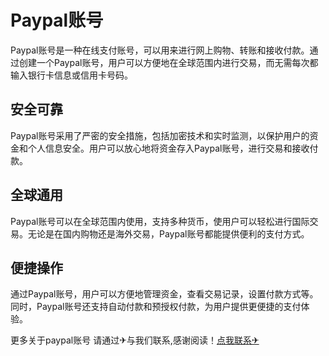 # Paypal账号

Paypal账号是一种在线支付账号，可以用来进行网上购物、转账和接收付款。通过创建一个Paypal账号，用户可以方便地在全球范围内进行交易，而无需每次都输入银行卡信息或信用卡号码。

## 安全可靠

Paypal账号采用了严密的安全措施，包括加密技术和实时监测，以保护用户的资金和个人信息安全。用户可以放心地将资金存入Paypal账号，进行交易和接收付款。

## 全球通用

Paypal账号可以在全球范围内使用，支持多种货币，使用户可以轻松进行国际交易。无论是在国内购物还是海外交易，Paypal账号都能提供便利的支付方式。

## 便捷操作

通过Paypal账号，用户可以方便地管理资金，查看交易记录，设置付款方式等。同时，Paypal账号还支持自动付款和预授权付款，为用户提供更便捷的支付体验。

更多关于paypal账号 请通过✈与我们联系,感谢阅读！[点我联系✈](https://www.G208.com)